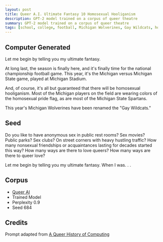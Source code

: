 ```yaml
---
layout: post
title: Queer A.I. Ultimate Fantasy 10 Homosexual Hooliganism
description: GPT-2 model trained on a corpus of queer theatre
summary: GPT-2 model trained on a corpus of queer theatre
tags: [school, college, football, Michigan Wolverines, Gay Wildcats, homosexual, GPT-2, RunwayML, queer]
---
```


## Computer Generated

Let me begin by telling you my ultimate fantasy.

At long last, the season is finally here, and it's finally time for the national championship football game. This year, it's the Michigan versus Michigan State game, played at Michigan Stadium. 

And, of course, it's all but guaranteed that there will be homosexual hooliganism. Most of the Michigan players on the field are wearing colors of the homosexual pride flag, as are most of the Michigan State Spartans.

This year's Michigan Wolverines have been renamed the "Gay Wildcats."

## Seed

Do you like to have anonymous sex in public rest rooms? Sex movies? Public parks? Sex clubs? On street corners with heavy hustling traffic? How many nonsexual friendships or acquaintances lasting for decades started this way? How many ways are there to love queers? How many ways are there to queer love?

Let me begin by telling you my ultimate fantasy. When I was. . .

## Corpus

- [Queer AI](/queerai)
- Trained Model
- Perplexity 0.9
- Seed 684

## Credits

Prompt adapted from [A Queer History of Computing](https://rhizome.org/editorial/2013/feb/19/queer-computing-1/)
